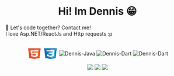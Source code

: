 <h1 width="100%" align="center">Hi! Im Dennis 😁</h1>

🥑 Let's code together? Contact me! </br>
I love Asp.NET/ReactJs and Http requests :p

<div width="100%" align="center"><br>
  <img align="center" alt="Dennis-HTML" height="30" width="40" src="https://raw.githubusercontent.com/devicons/devicon/master/icons/html5/html5-original.svg">
  <img align="center" alt="Dennis-CSS" height="30" width="40" src="https://raw.githubusercontent.com/devicons/devicon/master/icons/css3/css3-original.svg">
<img  align="center" alt="Dennis-Java" height="30" width="40" src="https://cdn.jsdelivr.net/gh/devicons/devicon/icons/java/java-original.svg" />
<img align="center" alt="Dennis-Dart" height="30" width="40" src="https://cdn.jsdelivr.net/gh/devicons/devicon/icons/dart/dart-plain.svg" />
<img align="center" alt="Dennis-Dart" height="30" width="40" src="https://cdn.jsdelivr.net/gh/devicons/devicon/icons/mysql/mysql-original.svg" />
<p></p>
</div>

<div width="100%" align="center">
  <a href="https://instagram.com/dennisbozzi" target="_blank"><img src="https://img.shields.io/badge/-Instagram-%23E4405F?style=for-the-badge&logo=instagram&logoColor=white" target="_blank"></a>
 <a href="https://www.discordapp.com/users/355802139798274048" target="_blank"><img src="https://img.shields.io/badge/Discord-7289DA?style=for-the-badge&logo=discord&logoColor=white" target="_blank"></a> 
  <a href="https://www.linkedin.com/in/dennis-bozzi-985682234" target="_blank"><img src="https://img.shields.io/badge/-LinkedIn-%230077B5?style=for-the-badge&logo=linkedin&logoColor=white" target="_blank"></a>  
</div>
